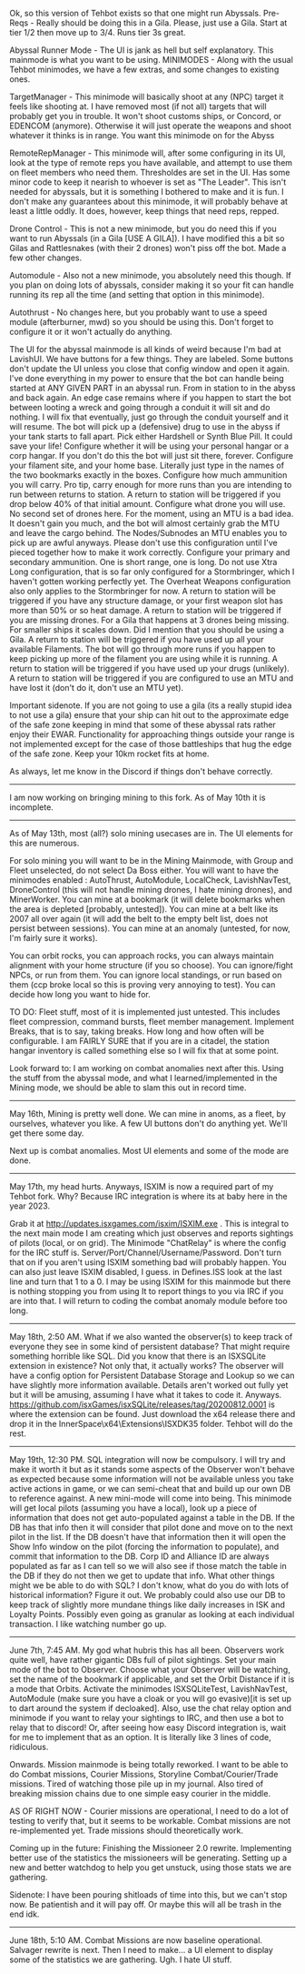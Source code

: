 Ok, so this version of Tehbot exists so that one might run Abyssals. 
Pre-Reqs - Really should be doing this in a Gila. Please, just use a Gila. Start at tier 1/2 then move up to 3/4. Runs tier 3s great.

Abyssal Runner Mode - The UI is jank as hell but self explanatory. This mainmode is what you want to be using.
MINIMODES - Along with the usual Tehbot minimodes, we have a few extras, and some changes to existing ones.

TargetManager - This minimode will basically shoot at any (NPC) target it feels like shooting at. I have removed most (if not all) targets that will probably get you in trouble. It won't shoot customs ships, or Concord, or EDENCOM (anymore). Otherwise it will just operate the weapons and shoot whatever it thinks is in range. You want this minimode on for the Abyss

RemoteRepManager - This minimode will, after some configuring in its UI, look at the type of remote reps you have available, and attempt to use them on fleet members who need them. Thresholdes are set in the UI. Has some minor code to keep it nearish to whoever is set as "The Leader". This isn't needed for abyssals, but it is something I bothered to make and it is fun. I don't make any guarantees about this minimode, it will probably behave at least a little oddly. It does, however, keep things that need reps, repped.

Drone Control - This is not a new minimode, but you do need this if you want to run Abyssals (in a Gila [USE A GILA]). I have modified this a bit so Gilas and Rattlesnakes (with their 2 drones) won't piss off the bot. Made a few other changes.

Automodule - Also not a new minimode, you absolutely need this though. If you plan on doing lots of abyssals, consider making it so your fit can handle running its rep all the time (and setting that option in this minimode).

Autothrust - No changes here, but you probably want to use a speed module (afterburner, mwd) so you should be using this. Don't forget to configure it or it won't actually do anything.

The UI for the abyssal mainmode is all kinds of weird because I'm bad at LavishUI. We have buttons for a few things. They are labeled. Some buttons don't update the UI unless you close that config window and open it again.
I've done everything in my power to ensure that the bot can handle being started at ANY GIVEN PART in an abyssal run. From in station to in the abyss and back again. An edge case remains where if you happen to start the bot between looting a wreck and going through a conduit it will sit and do nothing. I will fix that eventually, just go through the conduit yourself and it will resume.
The bot will pick up a (defensive) drug to use in the abyss if your tank starts to fall apart. Pick either Hardshell or Synth Blue Pill. It could save your life!
Configure whether it will be using your personal hangar or a corp hangar. If you don't do this the bot will just sit there, forever.
Configure your filament site, and your home base. Literally just type in the names of the two bookmarks exactly in the boxes.
Configure how much ammunition you will carry. Pro tip, carry enough for more runs than you are intending to run between returns to station. A return to station will be triggered if you drop below 40% of that initial amount.
Configure what drone you will use. No second set of drones here.
For the moment, using an MTU is a bad idea. It doesn't gain you much, and the bot will almost certainly grab the MTU and leave the cargo behind. The Nodes/Subnodes an MTU enables you to pick up are awful anyways. Please don't use this configuration until I've pieced together how to make it work correctly.
Configure your primary and secondary ammunition. One is short range, one is long. Do not use Xtra Long configuration, that is so far only configured for a Stormbringer, which I haven't gotten working perfectly yet.
The Overheat Weapons configuration also only applies to the Stormbringer for now.
A return to station will be triggered if you have any structure damage, or your first weapon slot has more than 50% or so heat damage.
A return to station will be triggered if you are missing drones. For a Gila that happens at 3 drones being missing. For smaller ships it scales down. Did I mention that you should be using a Gila.
A return to station will be triggered if you have used up all your available Filaments. The bot will go through more runs if you happen to keep picking up more of the filament you are using while it is running.
A return to station will be triggered if you have used up your drugs (unlikely).
A return to station will be triggered if you are configured to use an MTU and have lost it (don't do it, don't use an MTU yet).

Important sidenote. If you are not going to use a gila (its a really stupid idea to not use a gila) ensure that your ship can hit out to the approximate edge of the safe zone keeping in mind that some of these abyssal rats rather enjoy their EWAR.
Functionality for approaching things outside your range is not implemented except for the case of those battleships that hug the edge of the safe zone. Keep your 10km rocket fits at home.

As always, let me know in the Discord if things don't behave correctly.

_______________________________________________________________________________________________________________________________________________________________________________________________________________________________________________________

I am now working on bringing mining to this fork. As of May 10th it is incomplete.


_______________________________________________________________________________________________________________________________________________________________________________________________________________________________________________________

As of May 13th, most (all?) solo mining usecases are in.
The UI elements for this are numerous.

For solo mining you will want to be in the Mining Mainmode, with Group and Fleet unselected, do not select Da Boss either.
You will want to have the minimodes enabled : AutoThrust, AutoModule, LocalCheck, LavishNavTest, DroneControl (this will not handle mining drones, I hate mining drones), and MinerWorker.
You can mine at a bookmark (it will delete bookmarks when the area is depleted [probably, untested]).
You can mine at a belt like its 2007 all over again (it will add the belt to the empty belt list, does not persist between sessions).
You can mine at an anomaly (untested, for now, I'm fairly sure it works).

You can orbit rocks, you can approach rocks, you can always maintain alignment with your home structure (if you so choose).
You can ignore/fight NPCs, or run from them.
You can ignore local standings, or run based on them (ccp broke local so this is proving very annoying to test).
You can decide how long you want to hide for.

TO DO:
Fleet stuff, most of it is implemented just untested. This includes fleet compression, command bursts, fleet member management.
Implement Breaks, that is to say, taking breaks. How long and how often will be configurable.
I am FAIRLY SURE that if you are in a citadel, the station hangar inventory is called something else so I will fix that at some point.


Look forward to:
I am working on combat anomalies next after this. Using the stuff from the abyssal mode, and what I learned/implemented in the Mining mode, we should be able to slam this out in record time.
_______________________________________________________________________________________________________________________________________________________________________________________________________________________________________________________

May 16th, Mining is pretty well done. We can mine in anoms, as a fleet, by ourselves, whatever you like.  A few UI buttons don't do anything yet. We'll get there some day.

Next up is combat anomalies. Most UI elements and some of the mode are done.
_______________________________________________________________________________________________________________________________________________________________________________________________________________________________________________________

May 17th, my head hurts. Anyways, ISXIM is now a required part of my Tehbot fork. Why? Because IRC integration is where its at baby here in the year 2023.

Grab it at http://updates.isxgames.com/isxim/ISXIM.exe . This is integral to the next main mode I am creating which just observes and reports sightings of pilots (local, or on grid).
The Minimode "ChatRelay" is where the config for the IRC stuff is. Server/Port/Channel/Username/Password. Don't turn that on if you aren't using ISXIM something bad will probably happen.
You can also just leave ISXIM disabled, I guess. in Defines.ISS look at the last line and turn that 1 to a 0. I may be using ISXIM for this mainmode but there is nothing stopping you from using
It to report things to you via IRC if you are into that. I will return to coding the combat anomaly module before too long.

_______________________________________________________________________________________________________________________________________________________________________________________________________________________________________________________

May 18th, 2:50 AM. What if we also wanted the observer(s) to keep track of everyone they see in some kind of persistent database? That might require something horrible like SQL.
Did you know that there is an ISXSQLite extension in existence? Not only that, it actually works? The observer will have a config option for Persistent Database Storage and Lookup
so we can have slightly more information available. Details aren't worked out fully yet but it will be amusing, assuming I have what it takes to code it. Anyways.
https://github.com/isxGames/isxSQLite/releases/tag/20200812.0001  is where the extension can be found. Just download the x64 release there and drop it in the
InnerSpace\x64\Extensions\ISXDK35 folder. Tehbot will do the rest.

_______________________________________________________________________________________________________________________________________________________________________________________________________________________________________________________

May 19th, 12:30 PM. SQL integration will now be compulsory. I will try and make it worth it but as it stands some aspects of the Observer won't behave as expected because some information
will not be available unless you take active actions in game, or we can semi-cheat that and build up our own DB to reference against.
A new mini-mode will come into being. This minimode will get local pilots (assuming you have a local), look up a piece of information that does not get auto-populated against a table in the DB.
If the DB has that info then it will consider that pilot done and move on to the next pilot in the list. If the DB doesn't have that information then it will open the Show Info window on the pilot
(forcing the information to populate), and commit that information to the DB. Corp ID and Alliance ID are always populated as far as I can tell so we will also see if those match the table in the DB
if they do not then we get to update that info.
What other things might we be able to do with SQL? I don't know, what do you do with lots of historical information? Figure it out. We probably  could also use our DB to keep track of slightly more
mundane things like daily increases in ISK and Loyalty Points. Possibly even going as granular as looking at each individual transaction. I like watching number go up.

_______________________________________________________________________________________________________________________________________________________________________________________________________________________________________________________

June 7th, 7:45 AM. My god what hubris this has all been. Observers work quite well, have rather gigantic DBs full of pilot sightings.
Set your main mode of the bot to Observer.
Choose what your Observer will be watching, set the name of the bookmark if applicable, and set the Orbit Distance if it is a mode that Orbits.
Activate the minimodes ISXSQLiteTest, LavishNavTest, AutoModule (make sure you have a cloak or you will go evasive)[it is set up to dart around the system if decloaked].
Also, use the chat relay option and minimode if you want to relay your sightings to IRC, and then use a bot to relay that to discord! Or, after seeing how easy Discord integration
is, wait for me to implement that as an option. It is literally like 3 lines of code, ridiculous.

Onwards. Mission mainmode is being totally reworked. I want to be able to do Combat missions, Courier Missions, Storyline Combat/Courier/Trade missions. Tired
of watching those pile up in my journal. Also tired of breaking mission chains due to one simple easy courier in the middle.

AS OF RIGHT NOW - Courier missions are operational, I need to do a lot of testing to verify that, but it seems to be workable.
Combat missions are not re-implemented yet.
Trade missions should theoretically work.

Coming up in the future: Finishing the Missioneer 2.0 rewrite. Implementing better use of the statistics the missioneers will be generating. Setting up
a new and better watchdog to help you get unstuck, using those stats we are gathering.

Sidenote: I have been pouring shitloads of time into this, but we can't stop now. Be patientish and it will pay off. Or maybe this will all be trash in the end idk.
_______________________________________________________________________________________________________________________________________________________________________________________________________________________________________________________

June 18th, 5:10 AM. Combat Missions are now baseline operational. Salvager rewrite is next. Then I need to make... a UI element to display some of the statistics we are gathering.
Ugh. I hate UI stuff.
